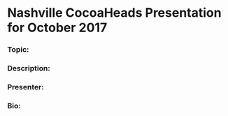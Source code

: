 # Nashville CocoaHeads Presentation for October 2017

### Topic:

### Description:

### Presenter:

### Bio:
